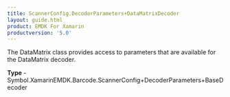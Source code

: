 ```yaml
---
title: ScannerConfig.DecoderParameters+DataMatrixDecoder
layout: guide.html
product: EMDK For Xamarin 
productversion: '5.0' 
---
```

The DataMatrix class provides access to parameters that are available for the DataMatrix decoder.

**Type** - Symbol.XamarinEMDK.Barcode.ScannerConfig+DecoderParameters+BaseDecoder

